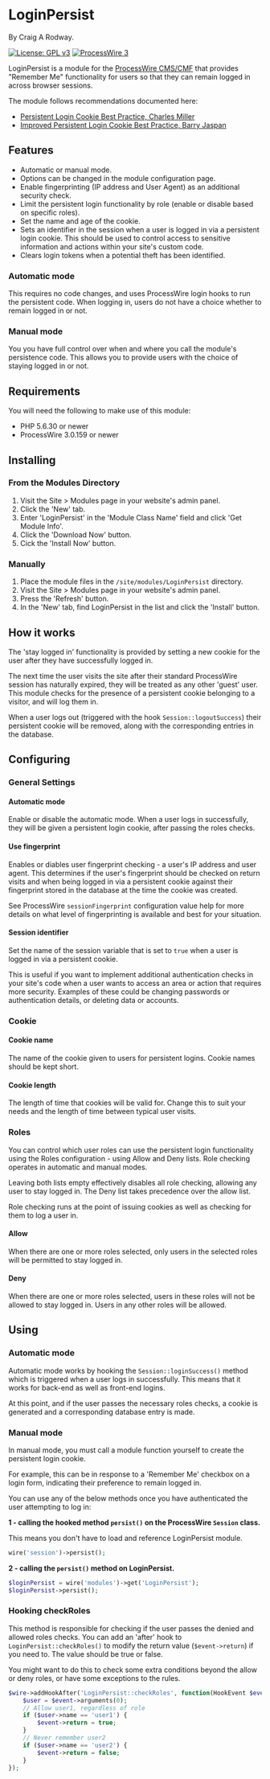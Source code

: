 # LoginPersist

By Craig A Rodway.

[![License: GPL v3](https://img.shields.io/static/v1?label=License&message=GPLv3&color=3DA639&style=flat-square)](https://www.gnu.org/licenses/gpl-3.0)
[![ProcessWire 3](https://img.shields.io/static/v1?label=ProcessWire&message=3.x&color=2480e6&style=flat-square&logo=processwire)](https://github.com/processwire/processwire)

LoginPersist is a module for the [ProcessWire CMS/CMF](https://processwire.com/) that provides "Remember Me" functionality for users so that they can remain logged in across browser sessions.

The module follows recommendations documented here:

* [Persistent Login Cookie Best Practice, Charles Miller](http://fishbowl.pastiche.org/2004/01/19/persistent_login_cookie_best_practice/)
* [Improved Persistent Login Cookie Best Practice, Barry Jaspan](https://web.archive.org/web/20160716075951/http://jaspan.com/improved_persistent_login_cookie_best_practice)


## Features

- Automatic or manual mode.
- Options can be changed in the module configuration page.
- Enable fingerprinting (IP address and User Agent) as an additional security check.
- Limit the persistent login functionality by role (enable or disable based on specific roles).
- Set the name and age of the cookie.
- Sets an identifier in the session when a user is logged in via a persistent login cookie. This should be used to control access to sensitive information and actions within your site's custom code.
- Clears login tokens when a potential theft has been identified.

### Automatic mode

This requires no code changes, and uses ProcessWire login hooks to run the persistent code. When logging in, users do not have a choice whether to remain logged in or not.

### Manual mode

You you have full control over when and where you call the module's persistence code. This allows you to provide users with the choice of staying logged in or not.


## Requirements

You will need the following to make use of this module:

- PHP 5.6.30 or newer
- ProcessWire 3.0.159 or newer


## Installing

### From the Modules Directory

1. Visit the Site > Modules page in your website's admin panel.
2. Click the 'New' tab.
3. Enter 'LoginPersist' in the 'Module Class Name' field and click 'Get Module Info'.
4. Click the 'Download Now' button.
5. Cick the 'Install Now' button.

### Manually

1. Place the module files in the `/site/modules/LoginPersist` directory.
2. Visit the Site > Modules page in your website's admin panel.
3. Press the 'Refresh' button.
4. In the 'New' tab, find LoginPersist in the list and click the 'Install' button.


## How it works

The 'stay logged in' functionality is provided by setting a new cookie for the user after they have successfully logged in.

The next time the user visits the site after their standard ProcessWire session has naturally expired, they will be treated as any other 'guest' user. This module checks for the presence of a persistent cookie belonging to a visitor, and will log them in.

When a user logs out (triggered with the hook `Session::logoutSuccess`) their persistent cookie will be removed, along with the corresponding entries in the database.


## Configuring

### General Settings

#### Automatic mode

Enable or disable the automatic mode. When a user logs in successfully, they will be given a persistent login cookie, after passing the roles checks.

#### Use fingerprint

Enables or diables user fingerprint checking - a user's IP address and user agent. This determines if the user's fingerprint should be checked on return visits and when being logged in via a persistent cookie against their fingerprint stored in the database at the time the cookie was created.

See ProcessWire `sessionFingerprint` configuration value help for more details on what level of fingerprinting is available and best for your situation.

#### Session identifier

Set the name of the session variable that is set to `true` when a user is logged in via a persistent cookie.

This is useful if you want to implement additional authentication checks in your site's code when a user wants to access an area or action that requires more security. Examples of these could be changing passwords or authentication details, or deleting data or accounts.


### Cookie

#### Cookie name

The name of the cookie given to users for persistent logins. Cookie names should be kept short.

#### Cookie length

The length of time that cookies will be valid for. Change this to suit your needs and the length of time between typical user visits.

### Roles

You can control which user roles can use the persistent login functionality using the Roles configuration - using Allow and Deny lists. Role checking operates in automatic and manual modes.

Leaving both lists empty effectively disables all role checking, allowing any user to stay logged in. The Deny list takes precedence over the allow list.

Role checking runs at the point of issuing cookies as well as checking for them to log a user in.


#### Allow

When there are one or more roles selected, only users in the selected roles will be permitted to stay logged in.

#### Deny

When there are one or more roles selected, users in these roles will not be allowed to stay logged in. Users in any other roles will be allowed.


## Using

### Automatic mode

Automatic mode works by hooking the `Session::loginSuccess()` method which is triggered when a user logs in successfully. This means that it works for back-end as well as front-end logins.

At this point, and if the user passes the necessary roles checks, a cookie is generated and a corresponding database entry is made.


### Manual mode

In manual mode, you must call a module function yourself to create the persistent login cookie.

For example, this can be in response to a 'Remember Me' checkbox on a login form, indicating their preference to remain logged in.

You can use any of the below methods once you have authenticated the user attempting to log in:

**1 - calling the hooked method `persist()` on the ProcessWire `Session` class.**

This means you don't have to load and reference LoginPersist module.

```php
wire('session')->persist();
```

**2 - calling the `persist()` method on LoginPersist.**

```php
$loginPersist = wire('modules')->get('LoginPersist');
$loginPersist->persist();
```

### Hooking checkRoles

This method is responsible for checking if the user passes the denied and allowed roles checks. You can add an 'after' hook to `LoginPersist::checkRoles()` to modify the return value (`$event->return`) if you need to. The value should be true or false.

You might want to do this to check some extra conditions beyond the allow or deny roles, or have some exceptions to the rules.

```php
$wire->addHookAfter('LoginPersist::checkRoles', function(HookEvent $event) {
	$user = $event->arguments(0);
	// Allow user1, regardless of role
	if ($user->name == 'user1') {
		$event->return = true;
	}
	// Never remember user2
	if ($user->name == 'user2') {
		$event->return = false;
	}
});
```
